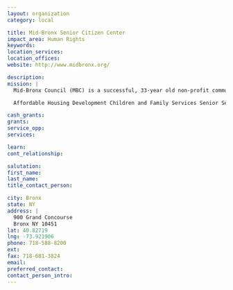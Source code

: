 ```yaml
---
layout: organization
category: local

title: Mid-Bronx Senior Citizen Center
impact_area: Human Rights
keywords: 
location_services: 
location_offices: 
website: http://www.midbronx.org/

description: 
mission: |
  Mid-Bronx Council (MBC) is a successful, 33-year old non-profit community development corporation that supports and empowers the residents of the South and Mid-Bronx through the following programs:

  Affordable Housing Development Children and Family Services Senior Services Education and Youth Community Engagement Economic and Workforce Development 

cash_grants: 
grants: 
service_opp: 
services: 

learn: 
cont_relationship: 

salutation: 
first_name: 
last_name: 
title_contact_person: 

city: Bronx
state: NY
address: |
  900 Grand Concourse     
  Bronx NY 10451
lat: 40.82719
lng: -73.921906
phone: 718-588-8200
ext: 
fax: 718-681-3824
email: 
preferred_contact: 
contact_person_intro: 
---
```

